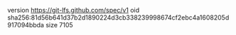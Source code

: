 version https://git-lfs.github.com/spec/v1
oid sha256:81d56b641d37b2d1890224d3cb338239998674cf2ebc4a1608205d917094bbda
size 7105
